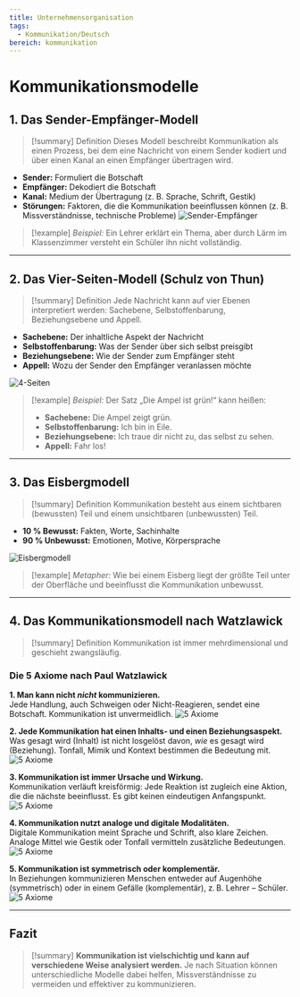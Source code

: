 ```yaml
---
title: Unternehmensorganisation
tags:
  - Kommunikation/Deutsch
bereich: kommunikation
---
```

# Kommunikationsmodelle

## 1. Das Sender-Empfänger-Modell

> [!summary] Definition
> Dieses Modell beschreibt Kommunikation als einen Prozess, bei dem eine Nachricht von einem Sender kodiert und über einen Kanal an einen Empfänger übertragen wird.

- **Sender:** Formuliert die Botschaft
- **Empfänger:** Dekodiert die Botschaft
- **Kanal:** Medium der Übertragung (z. B. Sprache, Schrift, Gestik)
- **Störungen:** Faktoren, die die Kommunikation beeinflussen können (z. B. Missverständnisse, technische Probleme)
![Sender-Empfänger](https://blog.assets.studyflix.de/wp-content/uploads/2021/02/Wordpress_Sender-Empfaenger-Modell_Lina2-1024x576.jpg)

> [!example] _Beispiel:_ Ein Lehrer erklärt ein Thema, aber durch Lärm im Klassenzimmer versteht ein Schüler ihn nicht vollständig.

---

## 2. Das Vier-Seiten-Modell (Schulz von Thun)

> [!summary] Definition
> Jede Nachricht kann auf vier Ebenen interpretiert werden: Sachebene, Selbstoffenbarung, Beziehungsebene und Appell.

- **Sachebene:** Der inhaltliche Aspekt der Nachricht
- **Selbstoffenbarung:** Was der Sender über sich selbst preisgibt
- **Beziehungsebene:** Wie der Sender zum Empfänger steht
- **Appell:** Wozu der Sender den Empfänger veranlassen möchte

![4-Seiten](https://blog.assets.studyflix.de/wp-content/uploads/2024/09/Ue-4-Ohren-Modell-1024x576.png)

> [!example] _Beispiel:_ Der Satz „Die Ampel ist grün!“ kann heißen:
> 
> - **Sachebene:** Die Ampel zeigt grün.
> - **Selbstoffenbarung:** Ich bin in Eile.
> - **Beziehungsebene:** Ich traue dir nicht zu, das selbst zu sehen.
> - **Appell:** Fahr los!

---

## 3. Das Eisbergmodell

> [!summary] Definition
> Kommunikation besteht aus einem sichtbaren (bewussten) Teil und einem unsichtbaren (unbewussten) Teil.

- **10 % Bewusst:** Fakten, Worte, Sachinhalte
- **90 % Unbewusst:** Emotionen, Motive, Körpersprache

![Eisbergmodell](https://blog.assets.studyflix.de/wp-content/uploads/2021/01/Eisbergmodell_WP_Bild_1-1024x576.jpg)

> [!example] _Metapher:_ Wie bei einem Eisberg liegt der größte Teil unter der Oberfläche und beeinflusst die Kommunikation unbewusst.

---

## 4. Das Kommunikationsmodell nach Watzlawick

> [!summary] Definition
> Kommunikation ist immer mehrdimensional und geschieht zwangsläufig.

### Die 5 Axiome nach Paul Watzlawick

**1. Man kann nicht _nicht_ kommunizieren.**  
Jede Handlung, auch Schweigen oder Nicht-Reagieren, sendet eine Botschaft. Kommunikation ist unvermeidlich.
![5 Axiome](https://blog.assets.studyflix.de/wp-content/uploads/2024/02/Man-kann-nicht-nicht-kommunzieren_Ue-1024x576.jpg)

**2. Jede Kommunikation hat einen Inhalts- und einen Beziehungsaspekt.**  
Was gesagt wird (Inhalt) ist nicht losgelöst davon, _wie_ es gesagt wird (Beziehung). Tonfall, Mimik und Kontext bestimmen die Bedeutung mit.
![5 Axiome](https://blog.assets.studyflix.de/wp-content/uploads/2024/02/Jede-Kommunikation-hat-einen-Inhalts-und-Beziehungsaspekt_Ue-1024x576.jpg)

**3. Kommunikation ist immer Ursache und Wirkung.**  
Kommunikation verläuft kreisförmig: Jede Reaktion ist zugleich eine Aktion, die die nächste beeinflusst. Es gibt keinen eindeutigen Anfangspunkt.
![5 Axiome](https://blog.assets.studyflix.de/wp-content/uploads/2024/02/Kommunikation-ist-immer-Ursache-und-Wirkung_Ue-1024x576.jpg)

**4. Kommunikation nutzt analoge und digitale Modalitäten.**  
Digitale Kommunikation meint Sprache und Schrift, also klare Zeichen. Analoge Mittel wie Gestik oder Tonfall vermitteln zusätzliche Bedeutungen.
![5 Axiome](https://blog.assets.studyflix.de/wp-content/uploads/2024/02/Menschliche-Kommunikation-bedient-sich-analoger-und-digitaler-Modalitaeten_Ue-1024x576.jpg)

**5. Kommunikation ist symmetrisch oder komplementär.**  
In Beziehungen kommunizieren Menschen entweder auf Augenhöhe (symmetrisch) oder in einem Gefälle (komplementär), z. B. Lehrer – Schüler.
![5 Axiome](https://blog.assets.studyflix.de/wp-content/uploads/2024/02/Kommunikation-ist-symmetrisch-oder-komplementaer_Ue-1-1024x576.jpg)

---

## Fazit

> [!summary] **Kommunikation ist vielschichtig und kann auf verschiedene Weise analysiert werden.** Je nach Situation können unterschiedliche Modelle dabei helfen, Missverständnisse zu vermeiden und effektiver zu kommunizieren.